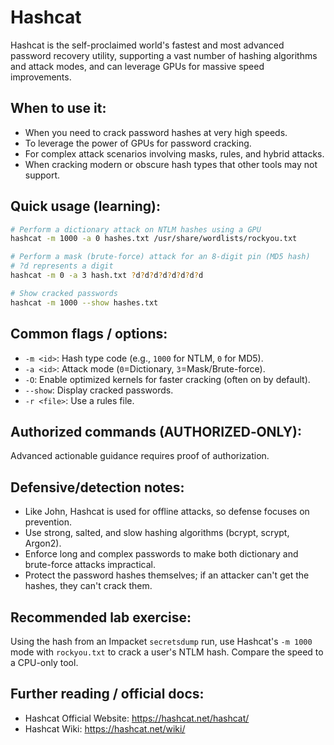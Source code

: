 # Hashcat

Hashcat is the self-proclaimed world's fastest and most advanced password recovery utility, supporting a vast number of hashing algorithms and attack modes, and can leverage GPUs for massive speed improvements.

## When to use it:

- When you need to crack password hashes at very high speeds.
- To leverage the power of GPUs for password cracking.
- For complex attack scenarios involving masks, rules, and hybrid attacks.
- When cracking modern or obscure hash types that other tools may not support.

## Quick usage (learning):

```bash
# Perform a dictionary attack on NTLM hashes using a GPU
hashcat -m 1000 -a 0 hashes.txt /usr/share/wordlists/rockyou.txt

# Perform a mask (brute-force) attack for an 8-digit pin (MD5 hash)
# ?d represents a digit
hashcat -m 0 -a 3 hash.txt ?d?d?d?d?d?d?d?d

# Show cracked passwords
hashcat -m 1000 --show hashes.txt
```

## Common flags / options:

- `-m <id>`: Hash type code (e.g., `1000` for NTLM, `0` for MD5).
- `-a <id>`: Attack mode (`0`=Dictionary, `3`=Mask/Brute-force).
- `-O`: Enable optimized kernels for faster cracking (often on by default).
- `--show`: Display cracked passwords.
- `-r <file>`: Use a rules file.

## Authorized commands (AUTHORIZED‑ONLY):

Advanced actionable guidance requires proof of authorization.

## Defensive/detection notes:

- Like John, Hashcat is used for offline attacks, so defense focuses on prevention.
- Use strong, salted, and slow hashing algorithms (bcrypt, scrypt, Argon2).
- Enforce long and complex passwords to make both dictionary and brute-force attacks impractical.
- Protect the password hashes themselves; if an attacker can't get the hashes, they can't crack them.

## Recommended lab exercise:

Using the hash from an Impacket `secretsdump` run, use Hashcat's `-m 1000` mode with `rockyou.txt` to crack a user's NTLM hash. Compare the speed to a CPU-only tool.

## Further reading / official docs:

- Hashcat Official Website: https://hashcat.net/hashcat/
- Hashcat Wiki: https://hashcat.net/wiki/